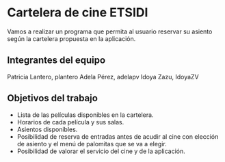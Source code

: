 # Cartelera de cine ETSIDI 

Vamos a realizar un programa que permita al usuario reservar su asiento según la cartelera propuesta en la aplicación.
## Integrantes del equipo

Patricia Lantero, plantero
Adela Pérez, adelapv
Idoya Zazu, IdoyaZV

## Objetivos del trabajo

- Lista de las películas disponibles en la cartelera.
- Horarios de cada película y sus salas.
- Asientos disponibles.
- Posibilidad de reserva de entradas antes de acudir al cine con elección de asiento y el menú de palomitas que se va a elegir.
- Posibilidad de valorar el servicio del cine y de la aplicación.

